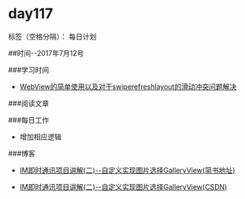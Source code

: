 # day117

标签（空格分隔）： 每日计划


##时间--2017年7月12号

###学习时间<br>
* [WebView的简单使用以及对于swiperefreshlayout的滑动冲突问题解决][1]

###阅读文章<br>


###每日工作<br>
* 增加相应逻辑


###博客
* [IM即时通讯项目讲解(二)--自定义实现图片选择GalleryView(简书地址)][2]
* [IM即时通讯项目讲解(二)--自定义实现图片选择GalleryView(CSDN)][3]


  [1]: https://my.oschina.net/u/2600948/blog/608890
  [2]: http://www.jianshu.com/p/0d283c07dc9b
  [3]: http://blog.csdn.net/wuyinlei/article/details/75020656
